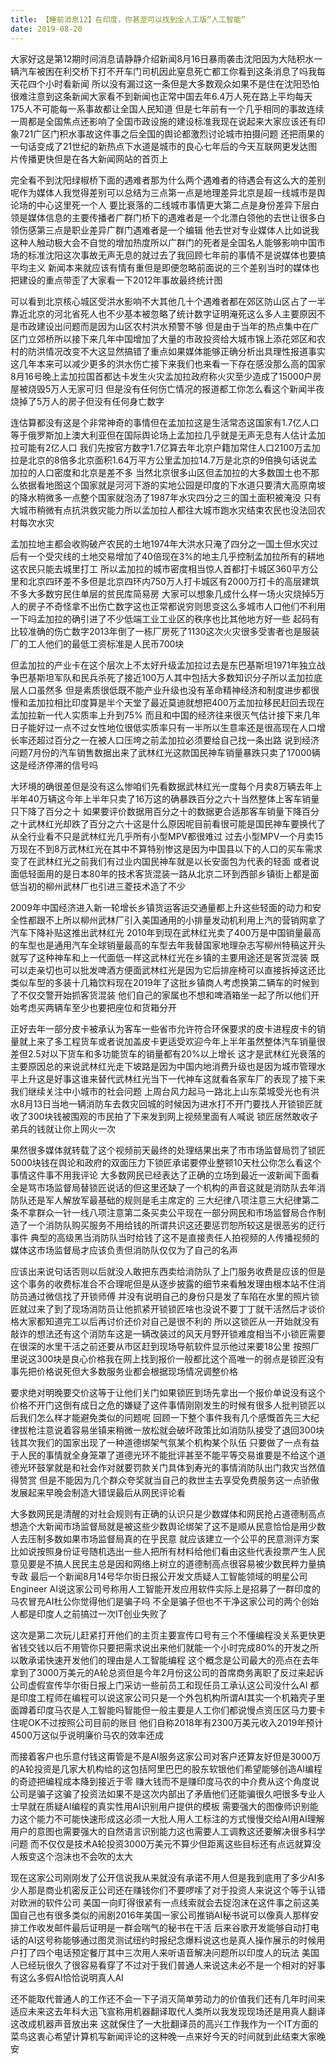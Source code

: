 ```yaml
---
title: 【睡前消息12】在印度，你甚至可以找到全人工版“人工智能”
date: 2019-08-20
---
```


大家好这是第12期时间消息请静静介绍新闻8月16日暴雨袭击沈阳因为大陆积水一辆汽车被困在利交桥下打不开车门司机因此窒息死亡都工你看到这条消息了吗我每天花四个小时看新闻
所以没有漏过这一条但是大多数观众如果不是住在沈阳恐怕很难注意到这条新闻大家看不到新闻也正常中国去年6.4万人死在路上平均每天175人不可能每一系事故都让全国人民知道
但是七年前有一个几乎相同的事故连续一周都是全国焦点还影响了全国市政设施的建设标准我现在说起来大家应该还有印象721广区门积水事故这件事之后全国的舆论都激烈讨论城市拍摄问题
还把雨果的一句话变成了21世纪的新热点下水道是城市的良心七年后的今天互联网更发达图片传播更快但是在各大新闻网站的首页上

完全看不到沈阳绿椒桥下面的遇难者那为什么两个遇难者的待遇会有这么大的差别呢作为媒体人我觉得差别可以总结为三点第一点是地理差异北京是超一线城市是舆论场的中心这里死一个人
要比衰落的二线城市事情更大第二点是身份差异下层白领是媒体信息的主要传播者广群门桥下的遇难者是一个北漂白领他的去世让很多白领伤感第三点是职业差异广群门遇难者是一个编辑
他去世对专业媒体人比如说我这种人触动极大会不自觉的增加热度所以广群门的死者是全国名人能够影响中国市场的标准沈阳这次事故无声无息的就过去了我回顾七年前的事情不是说媒体也要搞平均主义
新闻本来就应该有情有重但是即便忽略前面说的三个差别当时的媒体也把建设的重点带歪了大家看一下2012年事故最终统计图

可以看到北京核心城区受洪水影响不大其他几十个遇难者都在郊区防山区占了一半靠近北京的河北省死人也不少基本被忽略了统计数字证明淹死这么多人主要原因不是市政建设出问题而是因为山区农村洪水预警不够
但是由于当年的热点集中在广区门立郊桥所以接下来几年中国增加了大量的市政投资给大城市锦上添花郊区和农村的防洪情况改变不大这显然搞错了重点如果媒体能够正确分析出具理性报道事实
这几年本来可以减少更多的洪水伤亡接下来我们也来看一下存在感没那么高的国家8月16号晚上孟加拉国首都达卡发生火灾孟加拉政府称火灾至少造成了15000户房屋被烧毁5万人无家可归
但是没有任何伤亡情况的报道都工你怎么看这个新闻半夜烧掉了5万人的房子但没有任何身亡数字

连估算都没有这是个非常神奇的事情但在孟加拉这是生活常态这国家有1.7亿人口等于俄罗斯加上澳大利亚但在国际舆论场上孟加拉几乎就是无声无息有人估计孟加拉可能有2亿人口
我们先按官方数字1.7亿算去年北京户籍加常住人口2100万孟加拉是北京的8倍多北京面积1.64万平方公里孟加拉14.7万是北京的9倍换句话说孟加拉的人口密度和北京是差不多
当然北京很多山区但孟加拉的大多数国土也不那么依据看地图这个国家就是河河下游的实地公园是印度的下水道只要清大高原南坡的降水稍微多一点整个国家就泡汤了1987年水灾四分之三的国土面积被淹没
只有大城市稍微有点抗洪救灾能力所以孟加拉人都往大城市跑水灾结束农民也没法回农村每次水灾

孟加拉地主都会收购破产农民的土地1974年大洪水只淹了四分之一国土但水灾过后有一个受灾线的土地交易增加了40倍现在3%的地主几乎控制孟加拉所有的耕地这农民只能去城里打工
所以孟加拉的城市密度相当惊人首都打卡城区360平方公里和北京四环差不多但是北京四环内750万人打卡城区有2000万打卡的高层建筑不多大多数穷民住单层的贫民库简易房
大家可以想象几成什么样一场火灾烧掉5万人的房子不奇怪拿不出伤亡数字这也正常都说穷则思变这么多城市人口他们不利用一下吗孟加拉的确引进了不少低端工业工业区的秩序也比其他地方好一些
起码有比较准确的伤亡数字2013年倒了一栋厂房死了1130这次火灾很多受害者也是服装厂的工人他们的最低工资标准是人民币700块

但孟加拉的产业卡在这个层次上不太好升级孟加拉过去是东巴基斯坦1971年独立战争巴基斯坦军队和民兵杀死了接近100万人其中包括大多数知识分子所以孟加拉底层人口虽然多
但是素质很低既不能产业升级也没有革命精神经济和制度进步都很慢和孟加拉相比印度算是半个天堂了最近莫迪就想把400万孟加拉移民赶回去现在孟加拉新一代人实质率上升到75%
而且和中国的经济往来很灭气估计接下来几年日子能好过一点不过女性地位很低实质率只有一半所以生意率还是很高现在人口增长率还超过百分之一在被人口压垮之前孟加拉必须要给自己找一条出路
说到经济问题7月份的汽车销售数据出来了武林红光这款国民神车销量暴跌只卖了17000辆这是经济停滞的信号吗

大环境的确很差但是没有这么惨咱们先看数据武林红光一度每个月卖8万辆去年上半年40万辆这今年上半年只卖了16万这的确暴跌百分之六十当然整体上客车销量只下降了百分之十
如果要评价数据用百分之十的数据更合适那客车销量下降百分之十武林红光却跌了百分之六十这是什么原因呢目前看很可能是国民神车要换代了从全行业看不只是武林红光几乎所有小型MPV都很难过
过去小型MPV一个月卖15万现在不到8万武林红光在其中不算特别惨这是因为中国县以下的人口的买车需求变了在武林红光之前我们有过业内国民神车就是以长安面包为代表的轻面
或者说面低轻面用的是日本80年的技术客货混装一路从北京二环到西部乡镇街上都是面低当初的柳州武林厂也引进三菱技术造了不少

2009年中国经济进入新一轮增长乡镇货运客运交通量都上升这些轻面的动力和安全性都跟不上所以柳州武林厂引入美国通用的小排量发动机利用上汽的营销网拿了汽车下降补贴这推出武林红光
2010年到现在武林红光卖了400万是中国销量最高的车型也是通用汽车全球销量最高的车型去年我替国家地理杂志写柳州特稿这开头就写了这种神车和上一代面低一样这武林红光在乡镇的主要用途还是客货混装
既可以走亲切也可以批发啤酒方便面武林红光是因为它后排座椅可以直接拆掉这还比类似车型的多装十几箱饮料现在2019年了这批乡镇商人考虑换第二辆车的时候到了不仅交警开始抓客货混装
他们自己的家属也不想和啤酒箱坐一起了所以他们开始考虑买两辆车至少也要把座位和货箱分开

正好去年一部分皮卡被承认为客车一些省市允许符合环保要求的皮卡进程皮卡的销量就上来了多工程货车或者说加盖皮卡更适受欢迎今年上半年虽然整体汽车销量很差但2.5对以下货车和多功能货车的销量都有20%以上增长
这才是武林红光衰落的主要原因总的来说武林红光走下坡路是因为中国内地消费升级也是因为城市管理水平上升这是好事这谁来替代武林红光当下一代神车这就看各家车厂的表现了接下来我们继续关注中小城市的社会问题
上周台风力起马一路北上山东菜城受光也有洪水8月13日当地一辆消防车去救灾回城的时候因为进水打不开门要找人开锁锁匠就收了300块钱被围观的市民拍了下来发到网上视频里面有人喊说
锁匠居然敢收子弟兵的钱就让你上网火一次

果然很多媒体就转载了这个视频前天最终的处理结果出来了市市场监督局罚了锁匠5000块钱在舆论和政府的双面压力下锁匠承诺要停业整顿10天杜公你怎么看这个事情这件事不用我评论
大多数网民已经表达了正确的立场到最近一波新闻下面看全是骂市场监督局替锁匠说话的但这里还缺了一个机构的声音这就是消防队去年消防队还是军人解放军最基础的规则是毛主席定的
三大纪律八项注意三大纪律第二条不拿群众一针一线八项注意第二条买卖公平现在一部分网民和市场监督局合作制造了一个消防队购买服务不用给钱的所谓共识这还要惩罚恕所较这是很恶劣的迂行事件
典型的高级黑当消防队当时给钱了这不是直接责任人拍视频的人传播视频的媒体这市场监督局才应该负责但消防队仅仅为了自己的名声

应该出来说句话否则以后就没人敢把东西卖给消防队了上门服务收费是应该的但是这个事务的收费标准合不合理呢但是从逐步披露的细节来看触发理由根本站不住消防员通过微信找了开锁师傅
并没有说明自己的身份只是发了车陷在水里的照片锁匠就过来了到了现场消防员让他抓紧开锁锁匠啥也没说不要丁丁就干活然后才谈价格大家都知道完工以后再讨价还价对自己是很不利的
所以这锁匠从一开始就没有敲诈的想法还有这个消防车这是一辆改装过的风天月野开锁难度相当不小锁匠需要在很深的水里干活之前还要从市区赶到现场导航软件显示他过来要18公里
按照厂里说这300块是良心价格我在网上找到报价一般都比这个高唯一的弱点是锁匠没有事先把价格说死但大多数服务业都会根据现场情况调整价格

要求绝对明晚要交价这等于让他们关门如果锁匠到场先拿出一个报价单说没有这个价格不开门这倒有成日之危的嫌疑了这件事情刚刚发生的时候有很多人批判锁匠以后我们怎么样才能避免类似的问题呢
回顾一下整个事件我有几个感慨首先三大纪律拔枪注意说着容易坐镇来稍微一放松就会破坏政策比如消防队接受了退回300块钱其次我们的国家出现了一种道德绑架气氛某个机构某个队伍
只要做了一点有益于人民的事情就全身笼罩了道德光环不能批评甚至不能平等交易谁要是不给这个道德光环鼓掌就是和社会作对就要罚款关门具体到寿光的事情消防队出门救灾当然值得赞赏
但是不能因为几个群众夸奖就当自己的救世主去享受免费服务这一点骄傲发展起来早晚会制造大错误最后从网民评论看

大多数网民是清醒的对社会规则有正确的认识只是少数媒体和网民抢占道德制高点想造个大新闻市场监督局就是被这些少数舆论绑架了这不是顺从民意恰恰是用少数人去压制多数如果市场监督局真的在乎民意
就应该建立一个公平的民意测评方案比如说按照身份证号随机选出一些人把所有材料给他们看由这些代表投票产生人民意见要是不搞人民民主总是因和网络上树立的道德制高点很容易被少数民粹力量搞专政
最后一个新闻8月14号华尔街日报公开发文质疑人工智能领域的明星公司Engineer AI说这家公司号称用人工智能开发应用软件实际上是招募了一群印度的马农冒充AI杜公你觉得他们是骗子吗
不全是骗子但也不干净这家公司的两个创始人都是印度人之前搞过一次IT创业失败了

这次是第二次玩儿赶紧打开他们的主页主要宣传口号有三个不懂编程没关系更快更省钱交钱以后不用管你只要把需求说出来他们就能一个小时完成80%的开发之所以敢承诺快速开发他们的理由是人工智能编程
这个概念是公司最大的亮点在去年拿到了3000万美元的A轮总资但是今年2月份这公司的首席商务离职了反过来起诉公司虚假宣传华尔街日报上门采访一些前员工和现任员工承认这公司没什么AI
都是印度工程师在编程可以说这家公司只是一个外包机构所谓AI其实一个机箱壳子里面蹲着印度马农是人工智能吗智能但一般主要是人工你们都说慢点资压区马力要卡住呢OK不过按照公司目前的账目
他们自称2018年有2300万美元收入2019年预计4500万这似乎说明廉价马农的效率还成

而接着客户也乐意付钱这甭管是不是AI服务这家公司对客户还算友好但是3000万的A轮投资是几家大机构给的这包括阿里巴巴的股东软银他们希望能够创造AI编程的奇迹把编程成本降到接近于零
赚大钱而不是赚印度马农的中介费从这个角度说公司是骗子这骗了投资法如果不是这次内部出了矛盾他们还能骗很久吧很多专业人士早就在质疑AI编程的真实性用AI识别用户提供的模板
需要强大的图像师识别能力这个能力不可能快速形成这必须一大批人用人工标注的方式慢慢交给AI用AI理解用户的意图也需要强大的自然语言识别能力这也需要人工调教这还要解决很多科学问题
而不仅仅是技术A轮投资3000万美元不算少但距离这些目标还有点远就算没人叛变这个泡沫也不会吹的太大

现在这家公司刚刚发了公开信说我从来就没有承诺不用人但是我到底用了多少AI多少人那是商业机密反正公司还在赚钱你们不要啰嗦了对于投资人来说这个等于认错对欧洲的软件公司
美国一向盯得很紧有一点线索就会去捉泡沫在这件事之前这美国自己也有很多类似的闹剧2016年美国一家公司推销AI秘书说可以像真人那样安排工作收发邮件最后证明是一群会喘气的秘书在干活
后来谷歌开发能够自动打电话的AI这号称能够通过图灵测试纽约时报纪念爆料说这也是真人操作展示的时候用户打了四个电话预定餐厅其中三次用人来听语音解决问题所以印度人的玩法
美国人已经玩很久了很容易看穿了不过对于我们普通人来说这未必不是一个相对的好事有这么多假AI恰恰说明真人AI

还不能取代普通人的工作还不会一下子消灭简单劳动力的价值我们还有几年时间来适应未来这去年科大迅飞宣称用机器翻译取代人类所以我发现现场还是用真人翻译这改成机器声音放出来
这就保住了一大批翻译员的高兴工作我作为一个IT方面的菜鸟这衷心希望计算机写新闻评论的这种晚一点来好今天的时间就到此结束大家晚安